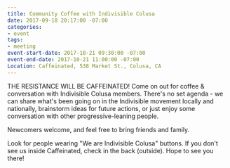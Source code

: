 ```yaml
---
title: Community Coffee with Indivisible Colusa
date: 2017-09-18 20:17:00 -07:00
categories:
- event
tags:
- meeting
event-start-date: 2017-10-21 09:30:00 -07:00
event-end-date: 2017-10-21 11:00:00 -07:00
Location: Caffeinated, 538 Market St., Colusa, CA
---
```


THE RESISTANCE WILL BE CAFFEINATED!
Come on out for coffee & conversation with Indivisible Colusa members. There's no set agenda - we can share what's been going on in the Indivisible movement locally and nationally, brainstorm ideas for future actions, or just enjoy some conversation with other progressive-leaning people. 

Newcomers welcome, and feel free to bring friends and family.

Look for people wearing "We are Indivisible Colusa" buttons. If you don't see us inside Caffeinated, check in the back (outside). Hope to see you there!